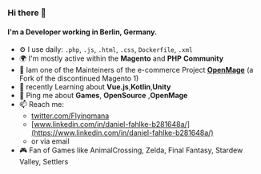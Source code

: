 ### Hi there 👋

#### I'm a Developer working in Berlin, Germany.


- ⚙️ I use daily: `.php`, `.js`, `.html`, `.css`, `Dockerfile`, `.xml`
- 🌍 I'm mostly active within the **Magento** and **PHP** **Community**
- 💜 Iam one of the Mainteiners of the e-commerce Project [**OpenMage**](https://github.com/openmage) (a Fork of the discontinued Magento 1)
- 🌱 recently Learning about **Vue.js**,**Kotlin**,**Unity**
- 💬 Ping me about **Games**, **OpenSource** ,**OpenMage**
- 📫 Reach me: 
  - [twitter.com/Flyingmana](https://twitter.com/Flyingmana)
  - [www.linkedin.com/in/daniel-fahlke-b281648a/](https://www.linkedin.com/in/daniel-fahlke-b281648a/)
  - or via email
- 🎮 Fan of Games like AnimalCrossing, Zelda, Final Fantasy, Stardew Valley, Settlers
